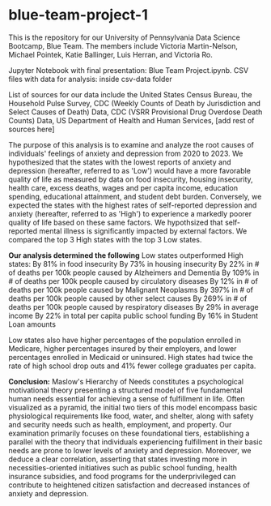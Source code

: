 # blue-team-project-1
This is the repository for our University of Pennsylvania Data Science Bootcamp, Blue Team. The members include Victoria Martin-Nelson, Michael Pointek, Katie Ballinger, Luis Herran, and Victoria Ro. 

Jupyter Notebook with final presentation: Blue Team Project.ipynb. CSV files with data for analysis: inside csv-data folder

List of sources for our data include the United States Census Bureau, the Household Pulse Survey, CDC (Weekly Counts of Death by Jurisdiction and Select Causes of Death) Data, CDC (VSRR Provisional Drug Overdose Death Counts) Data, US Department of Health and Human Services, [add rest of sources here]

The purpose of this analysis is to examine and analyze the root causes of individuals' feelings of anxiety and depression from 2020 to 2023. We hypothesized that the states with the lowest reports of anxiety and depression
(hereafter, referred to as 'Low') would have a more favorable quality of life as measured by data on food insecurity, housing insecurity, health care, excess deaths, wages and per capita income, education spending,
educational attainment, and student debt burden. Conversely, we expected the states with the highest rates of self-reported depression and anxiety (hereafter, referred to as 'High') to experience a markedly poorer quality of
life based on these same factors. We hypothsized that self-reported mental illness is significantly impacted by external factors. We compared the top 3 High states with the top 3 Low states. 

**Our analysis determined the following**
Low states outperformed High states:
By 81% in food insecurity
By 73% in housing insecurity
By 22% in # of deaths per 100k people caused by Alzheimers and Dementia
By 109% in # of deaths per 100k people caused by circulatory diseases
By 12% in # of deaths per 100k people caused by Malignant Neoplasms
By 397% in # of deaths per 100k people caused by other select causes
By 269% in # of deaths per 100k people caused by respiratory diseases
By 29% in average income
By 22% in total per capita public school funding
By 16% in Student Loan amounts

Low states also have higher percentages of the population enrolled in Medicare, higher percentages insured by their employers, and lower percentages enrolled in Medicaid or uninsured.
High states had twice the rate of high school drop outs and 41% fewer college graduates per capita. 


**Conclusion:**
Maslow's Hierarchy of Needs constitutes a psychological motivational theory presenting a structured model of five fundamental human needs essential for achieving a sense of fulfillment in life. Often visualized as a 
pyramid, the initial two tiers of this model encompass basic physiological requirements like food, water, and shelter, along with safety and security needs such as health, employment, and property. Our examination 
primarily focuses on these foundational tiers, establishing a parallel with the theory that individuals experiencing fulfillment in their basic needs are prone to lower levels of anxiety and depression. Moreover, we 
deduce a clear correlation, asserting that states investing more in necessities-oriented initiatives such as public school funding, health insurance subsidies, and food programs for the underprivileged can contribute to 
heightened citizen satisfaction and decreased instances of anxiety and depression.

